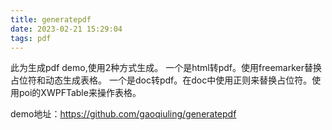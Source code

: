 ```yaml
---
title: generatepdf
date: 2023-02-21 15:29:04
tags: pdf
---
```

此为生成pdf demo,使用2种方式生成。
一个是html转pdf。使用freemarker替换占位符和动态生成表格。
一个是doc转pdf。在doc中使用正则来替换占位符。使用poi的XWPFTable来操作表格。

demo地址：https://github.com/gaoqiuling/generatepdf
